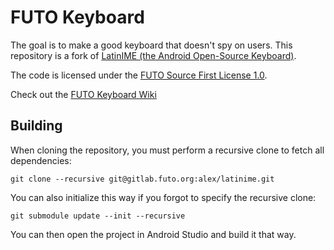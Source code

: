 # FUTO Keyboard

The goal is to make a good keyboard that doesn't spy on users. This repository is a fork of [LatinIME (the Android Open-Source Keyboard)](https://android.googlesource.com/platform/packages/inputmethods/LatinIME).

The code is licensed under the [FUTO Source First License 1.0](LICENSE.md).

Check out the [FUTO Keyboard Wiki](https://gitlab.futo.org/alex/keyboard-wiki/-/wikis/FUTO-Keyboard)

## Building

When cloning the repository, you must perform a recursive clone to fetch all dependencies:
```
git clone --recursive git@gitlab.futo.org:alex/latinime.git
```

You can also initialize this way if you forgot to specify the recursive clone:
```
git submodule update --init --recursive
```

You can then open the project in Android Studio and build it that way.
